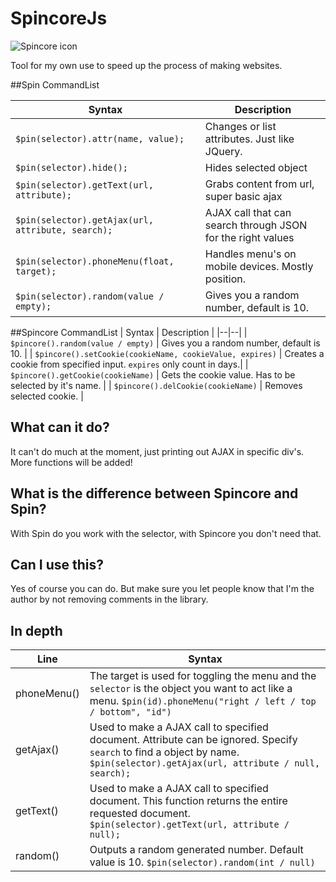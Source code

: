 # SpincoreJs
![Spincore icon](https://i.ibb.co/nPhJBsG/spincore.png)

Tool for my own use to speed up the process of making websites.

##Spin CommandList

| Syntax | Description |
|--|--|
| `$pin(selector).attr(name, value);` | Changes or list attributes. Just like JQuery. |
| `$pin(selector).hide();` | Hides selected object |
| `$pin(selector).getText(url, attribute);` | Grabs content from url, super basic ajax |
| `$pin(selector).getAjax(url, attribute, search);` | AJAX call that can search through JSON for the right values |
| `$pin(selector).phoneMenu(float, target);` | Handles menu's on mobile devices. Mostly position. |
| `$pin(selector).random(value / empty);` | Gives you a random number, default is 10. |

##Spincore CommandList
| Syntax | Description |
|--|--|
| `$pincore().random(value / empty)` | Gives you a random number, default is 10. |
| `$pincore().setCookie(cookieName, cookieValue, expires)` | Creates a cookie from specified input. `expires` only count in days.|
| `$pincore().getCookie(cookieName)` | Gets the cookie value. Has to be selected by it's name. |
| `$pincore().delCookie(cookieName)` | Removes selected cookie. |
## What can it do?
It can't do much at the moment, just printing out AJAX in specific div's. More functions will be added!

## What is the difference between Spincore and Spin?
With Spin do you work with the selector, with Spincore you don't need that.

## Can I use this?
Yes of course you can do. But make sure you let people know that I'm the author by not removing comments in the library. 

## In depth
| Line | Syntax|
|--|--|
| phoneMenu() | The target is used for toggling the menu and the `selector` is the object you want to act like a menu. `$pin(id).phoneMenu("right / left / top / bottom", "id")` |
| getAjax() | Used to make a AJAX call to specified document. Attribute can be ignored. Specify `search` to find a object by name. `$pin(selector).getAjax(url, attribute / null, search);` |
| getText() | Used to make a AJAX call to specified document. This function returns the entire requested document. `$pin(selector).getText(url, attribute / null);`|
| random() | Outputs a random generated number. Default value is 10. `$pin(selector).random(int / null)`|
